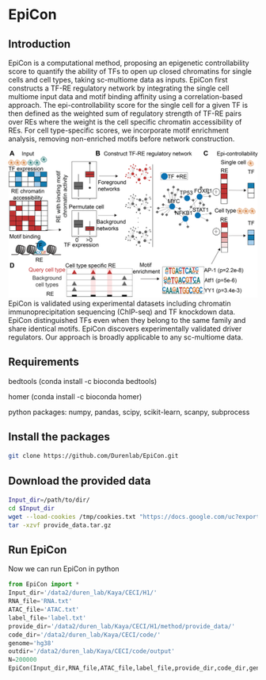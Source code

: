 # EpiCon
## Introduction
EpiCon is a computational method, proposing an epigenetic controllability score to quantify the ability of TFs to open up closed chromatins for single cells and cell types, taking sc-multiome data as inputs. EpiCon first constructs a TF-RE regulatory network by integrating the single cell multiome input data and motif binding affinity using a correlation-based approach. The epi-controllability score for the single cell for a given TF is then defined as the weighted sum of regulatory strength of TF-RE pairs over REs where the weight is the cell specific chromatin accessibility of REs. For cell type-specific scores, we incorporate motif enrichment analysis, removing non-enriched motifs before network construction.
<div style="text-align: right">
  <img src="Fig1_small.png" alt="Image" width="600">
</div>
EpiCon is validated using experimental datasets including chromatin immunoprecipitation sequencing (ChIP-seq) and TF knockdown data. EpiCon distinguished TFs even when they belong to the same family and share identical motifs. EpiCon discovers experimentally validated driver regulators. Our approach is broadly applicable to any sc-multiome data.

## Requirements
bedtools (conda install -c bioconda bedtools)

homer (conda install -c bioconda homer)

python packages: numpy, pandas, scipy, scikit-learn, scanpy, subprocess
## Install the packages
```sh
git clone https://github.com/Durenlab/EpiCon.git
```
## Download the provided data
```sh
Input_dir=/path/to/dir/
cd $Input_dir
wget --load-cookies /tmp/cookies.txt "https://docs.google.com/uc?export=download&confirm=$(wget --quiet --save-cookies /tmp/cookies.txt --keep-session-cookies --no-check-certificate 'https://docs.google.com/uc?export=download&id=1GJkUCGEcjYNacPQvADeYl3uO63_9OA33' -O- | sed -rn 's/.*confirm=([0-9A-Za-z_]+).*/\1\n/p')&id=1GJkUCGEcjYNacPQvADeYl3uO63_9OA33" -O provide_data.tar.gz && rm -rf /tmp/cookies.txt
tar -xzvf provide_data.tar.gz
```
## Run EpiCon 
Now we can run EpiCon in python
```python
from EpiCon import *
Input_dir='/data2/duren_lab/Kaya/CECI/H1/'
RNA_file='RNA.txt'
ATAC_file='ATAC.txt'
label_file='label.txt'
provide_dir='/data2/duren_lab/Kaya/CECI/H1/method/provide_data/'
code_dir='/data2/duren_lab/Kaya/CECI/code/'
genome='hg38'
outdir='/data2/duren_lab/Kaya/CECI/code/output'
N=200000
EpiCon(Input_dir,RNA_file,ATAC_file,label_file,provide_dir,code_dir,genome,outdir,N)
```


